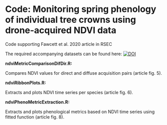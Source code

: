 # Code: Monitoring spring phenology of individual tree crowns using drone-acquired NDVI data

Code supporting Fawcett et al. 2020 article in RSEC

The required accompanying datasets can be found here:
[![DOI](https://zenodo.org/badge/DOI/10.5281/zenodo.4121920.svg)](https://doi.org/10.5281/zenodo.4121920)


**ndviMetricComparisonDifDir.R:** 

Compares NDVI values for direct and diffuse acquisition pairs (article fig. 5).


**ndviRibbonPlots.R:** 

Extracts and plots NDVI time series per species (article fig. 6).


**ndviPhenoMetricExtraction.R:** 

Extracts and plots phenological metrics based on NDVI time series using fitted function (article fig. 8).





